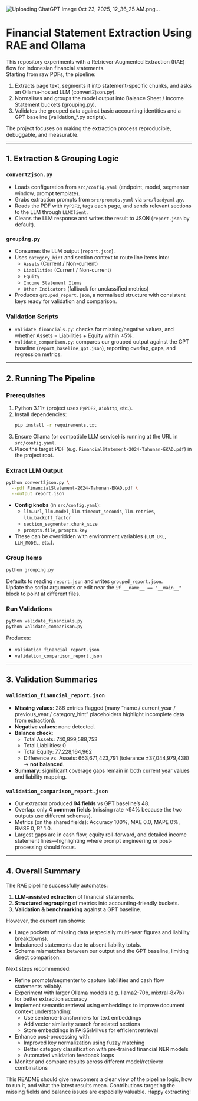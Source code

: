 ![Uploading ChatGPT Image Oct 23, 2025, 12_36_25 AM.png…]()


# Financial Statement Extraction Using RAE and Ollama

This repository experiments with a Retriever-Augmented Extraction (RAE) flow for Indonesian financial statements.  
Starting from raw PDFs, the pipeline:

1. Extracts page text, segments it into statement-specific chunks, and asks an Ollama-hosted LLM (convert2json.py).
2. Normalises and groups the model output into Balance Sheet / Income Statement buckets (grouping.py).
3. Validates the grouped data against basic accounting identities and a GPT baseline (validation\_*.py scripts).

The project focuses on making the extraction process reproducible, debuggable, and measurable.

---

## 1. Extraction & Grouping Logic

### `convert2json.py`
- Loads configuration from `src/config.yaml` (endpoint, model, segmenter window, prompt template).
- Grabs extraction prompts from `src/prompts.yaml` via `src/loadyaml.py`.
- Reads the PDF with `PyPDF2`, tags each page, and sends relevant sections to the LLM through `LLMClient`.
- Cleans the LLM response and writes the result to JSON (`report.json` by default).

### `grouping.py`
- Consumes the LLM output (`report.json`).
- Uses `category_hint` and section context to route line items into:
  - `Assets` (Current / Non-current)
  - `Liabilities` (Current / Non-current)
  - `Equity`
  - `Income Statement Items`
  - `Other Indicators` (fallback for unclassified metrics)
- Produces `grouped_report.json`, a normalised structure with consistent keys ready for validation and comparison.

### Validation Scripts
- `validate_financials.py`: checks for missing/negative values, and whether Assets = Liabilities + Equity within ±5%.
- `validate_comparison.py`: compares our grouped output against the GPT baseline (`report_baseline_gpt.json`), reporting overlap, gaps, and regression metrics.

---

## 2. Running The Pipeline

### Prerequisites
1. Python 3.11+ (project uses `PyPDF2`, `aiohttp`, etc.).
2. Install dependencies:
   ```bash
   pip install -r requirements.txt
   ```
3. Ensure Ollama (or compatible LLM service) is running at the URL in `src/config.yaml`.
4. Place the target PDF (e.g. `FinancialStatement-2024-Tahunan-EKAD.pdf`) in the project root.

### Extract LLM Output
```bash
python convert2json.py \
  --pdf FinancialStatement-2024-Tahunan-EKAD.pdf \
  --output report.json
```
- **Config knobs** (in `src/config.yaml`):
  - `llm.url`, `llm.model`, `llm.timeout_seconds`, `llm.retries`, `llm.backoff_factor`
  - `section_segmenter.chunk_size`
  - `prompts.file`, `prompts.key`
- These can be overridden with environment variables (`LLM_URL`, `LLM_MODEL`, etc.).

### Group Items
```bash
python grouping.py
```
Defaults to reading `report.json` and writes `grouped_report.json`.  
Update the script arguments or edit near the `if __name__ == "__main__"` block to point at different files.

### Run Validations
```bash
python validate_financials.py
python validate_comparison.py
```
Produces:
- `validation_financial_report.json`
- `validation_comparison_report.json`

---

## 3. Validation Summaries

### `validation_financial_report.json`
- **Missing values**: 286 entries flagged (many “name / current_year / previous_year / category_hint” placeholders highlight incomplete data from extraction).
- **Negative values**: none detected.
- **Balance check**:
  - Total Assets: 740,899,588,753
  - Total Liabilities: 0
  - Total Equity: 77,228,164,962
  - Difference vs. Assets: 663,671,423,791 (tolerance ±37,044,979,438) → **not balanced**.
- **Summary**: significant coverage gaps remain in both current year values and liability mapping.

### `validation_comparison_report.json`
- Our extractor produced **94 fields** vs GPT baseline’s 48.
- Overlap: only **4 common fields** (missing rate ≈94% because the two outputs use different schemas).
- Metrics (on the shared fields): Accuracy 100%, MAE 0.0, MAPE 0%, RMSE 0, R² 1.0.
- Largest gaps are in cash flow, equity roll-forward, and detailed income statement lines—highlighting where prompt engineering or post-processing should focus.

---

## 4. Overall Summary

The RAE pipeline successfully automates:
1. **LLM-assisted extraction** of financial statements.
2. **Structured regrouping** of metrics into accounting-friendly buckets.
3. **Validation & benchmarking** against a GPT baseline.

However, the current run shows:
- Large pockets of missing data (especially multi-year figures and liability breakdowns).
- Imbalanced statements due to absent liability totals.
- Schema mismatches between our output and the GPT baseline, limiting direct comparison.

Next steps recommended:
- Refine prompts/segmenter to capture liabilities and cash flow statements reliably.
- Experiment with larger Ollama models (e.g. llama2-70b, mixtral-8x7b) for better extraction accuracy
- Implement semantic retrieval using embeddings to improve document context understanding:
    - Use sentence-transformers for text embeddings
    - Add vector similarity search for related sections
    - Store embeddings in FAISS/Milvus for efficient retrieval
- Enhance post-processing with:
    - Improved key normalization using fuzzy matching
    - Better category classification with pre-trained financial NER models
    - Automated validation feedback loops
- Monitor and compare results across different model/retriever combinations

This README should give newcomers a clear view of the pipeline logic, how to run it, and what the latest results mean. Contributions targeting the missing fields and balance issues are especially valuable. Happy extracting!
